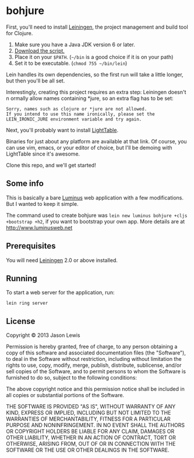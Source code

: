 # bohjure

First, you'll need to install [Leiningen](https://github.com/technomancy/leiningen), the project management and build tool for Clojure.

1. Make sure you have a Java JDK version 6 or later.
2. [Download the script.](https://raw.github.com/technomancy/leiningen/stable/bin/lein)
3. Place it on your `$PATH`. (`~/bin` is a good choice if it is on your path)
4. Set it to be executable. (`chmod 755 ~/bin/lein`)

Lein handles its own dependencies, so the first run will take a little longer, but then you'll be all set.

Interestingly, creating this project requires an extra step: Leiningen doesn't n
ormally allow names containing \*jure, so an extra flag has to be set:

```
Sorry, names such as clojure or *jure are not allowed.
If you intend to use this name ironically, please set the
LEIN_IRONIC_JURE environment variable and try again.
```

Next, you'll probably want to install [LightTable](http://www.lighttable.com/).

Binaries for just about any platform are available at that link. Of course, you can use vim, emacs, or your editor of choice, but I'll be demoing with LightTable since it's awesome.

Clone this repo, and we'll get started!

## Some info

This is basically a bare [Luminus](http://www.luminusweb.net/) web application with a few modifications. But I wanted to keep it simple.

The command used to create bohjure was `lein new luminus bohjure +cljs +bootstrap +h2`, if you want to bootstrap your own app. More details are at http://www.luminusweb.net


## Prerequisites

You will need [Leiningen][1] 2.0 or above installed.

[1]: https://github.com/technomancy/leiningen

## Running

To start a web server for the application, run:

    lein ring server

## License

Copyright © 2013 Jason Lewis

Permission is hereby granted, free of charge, to any person obtaining a copy
of this software and associated documentation files (the "Software"), to deal
in the Software without restriction, including without limitation the rights
to use, copy, modify, merge, publish, distribute, sublicense, and/or sell
copies of the Software, and to permit persons to whom the Software is
furnished to do so, subject to the following conditions:

The above copyright notice and this permission notice shall be included in
all copies or substantial portions of the Software.

THE SOFTWARE IS PROVIDED "AS IS", WITHOUT WARRANTY OF ANY KIND, EXPRESS OR
IMPLIED, INCLUDING BUT NOT LIMITED TO THE WARRANTIES OF MERCHANTABILITY,
FITNESS FOR A PARTICULAR PURPOSE AND NONINFRINGEMENT. IN NO EVENT SHALL THE
AUTHORS OR COPYRIGHT HOLDERS BE LIABLE FOR ANY CLAIM, DAMAGES OR OTHER
LIABILITY, WHETHER IN AN ACTION OF CONTRACT, TORT OR OTHERWISE, ARISING FROM,
OUT OF OR IN CONNECTION WITH THE SOFTWARE OR THE USE OR OTHER DEALINGS IN
THE SOFTWARE.
